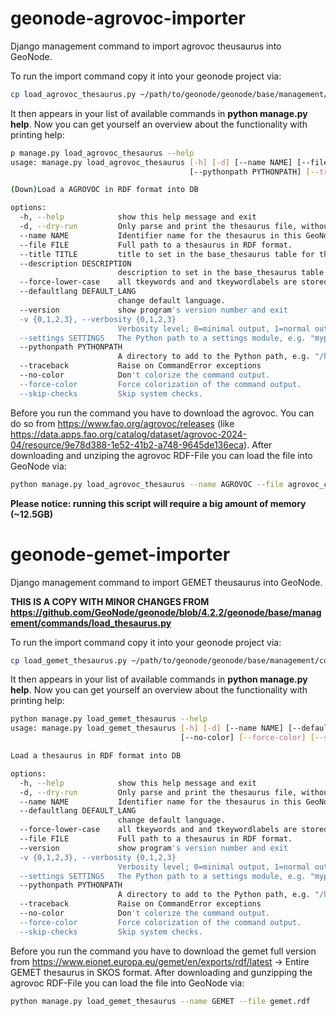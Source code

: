 # geonode-agrovoc-importer
Django management command to import agrovoc theusaurus into GeoNode.

To run the import command copy it into your geonode project via:
```bash
cp load_agrovoc_thesaurus.py ~/path/to/geonode/geonode/base/management/commands/load_agrovoc_thesaurus.py
```

It then appears in your list of available commands in **python manage.py help**. Now you can get yourself an overview about the functionality with printing help:

```bash
p manage.py load_agrovoc_thesaurus --help
usage: manage.py load_agrovoc_thesaurus [-h] [-d] [--name NAME] [--file FILE] [--title TITLE] [--description DESCRIPTION] [--force-lower-case] [--defaultlang DEFAULT_LANG] [--version] [-v {0,1,2,3}] [--settings SETTINGS]
                                        [--pythonpath PYTHONPATH] [--traceback] [--no-color] [--force-color] [--skip-checks]

(Down)Load a AGROVOC in RDF format into DB

options:
  -h, --help            show this help message and exit
  -d, --dry-run         Only parse and print the thesaurus file, without perform insertion in the DB.
  --name NAME           Identifier name for the thesaurus in this GeoNode instance.
  --file FILE           Full path to a thesaurus in RDF format.
  --title TITLE         title to set in the base_thesaurus table for the agrovoc thesaurus
  --description DESCRIPTION
                        description to set in the base_thesaurus table for the agrovoc thesaurus
  --force-lower-case    all tkeywords and and tkeywordlabels are stored in lower case ...
  --defaultlang DEFAULT_LANG
                        change default language.
  --version             show program's version number and exit
  -v {0,1,2,3}, --verbosity {0,1,2,3}
                        Verbosity level; 0=minimal output, 1=normal output, 2=verbose output, 3=very verbose output
  --settings SETTINGS   The Python path to a settings module, e.g. "myproject.settings.main". If this isn't provided, the DJANGO_SETTINGS_MODULE environment variable will be used.
  --pythonpath PYTHONPATH
                        A directory to add to the Python path, e.g. "/home/djangoprojects/myproject".
  --traceback           Raise on CommandError exceptions
  --no-color            Don't colorize the command output.
  --force-color         Force colorization of the command output.
  --skip-checks         Skip system checks.
```

 Before you run the command you have to download the agrovoc. You can do so from https://www.fao.org/agrovoc/releases (like https://data.apps.fao.org/catalog/dataset/agrovoc-2024-04/resource/9e78d388-1e52-41b2-a748-9645de136eca). After downloading and unziping the agrovoc RDF-File you can load the file into GeoNode via:

```bash
python manage.py load_agrovoc_thesaurus --name AGROVOC --file agrovoc_core.rdf
```

**Please notice: running this script will require a big amount of memory (~12.5GB)**

# geonode-gemet-importer
Django management command to import GEMET theusaurus into GeoNode.

**THIS IS A COPY WITH MINOR CHANGES FROM https://github.com/GeoNode/geonode/blob/4.2.2/geonode/base/management/commands/load_thesaurus.py**

To run the import command copy it into your geonode project via:
```bash
cp load_gemet_thesaurus.py ~/path/to/geonode/geonode/base/management/commands/load_gemet_thesaurus.py
```

It then appears in your list of available commands in **python manage.py help**. Now you can get yourself an overview about the functionality with printing help:

```bash
python manage.py load_gemet_thesaurus --help
usage: manage.py load_gemet_thesaurus [-h] [-d] [--name NAME] [--defaultlang DEFAULT_LANG] [--force-lower-case] [--file FILE] [--version] [-v {0,1,2,3}] [--settings SETTINGS] [--pythonpath PYTHONPATH] [--traceback]
                                      [--no-color] [--force-color] [--skip-checks]

Load a thesaurus in RDF format into DB

options:
  -h, --help            show this help message and exit
  -d, --dry-run         Only parse and print the thesaurus file, without perform insertion in the DB.
  --name NAME           Identifier name for the thesaurus in this GeoNode instance.
  --defaultlang DEFAULT_LANG
                        change default language.
  --force-lower-case    all tkeywords and and tkeywordlabels are stored in lower case ...
  --file FILE           Full path to a thesaurus in RDF format.
  --version             show program's version number and exit
  -v {0,1,2,3}, --verbosity {0,1,2,3}
                        Verbosity level; 0=minimal output, 1=normal output, 2=verbose output, 3=very verbose output
  --settings SETTINGS   The Python path to a settings module, e.g. "myproject.settings.main". If this isn't provided, the DJANGO_SETTINGS_MODULE environment variable will be used.
  --pythonpath PYTHONPATH
                        A directory to add to the Python path, e.g. "/home/djangoprojects/myproject".
  --traceback           Raise on CommandError exceptions
  --no-color            Don't colorize the command output.
  --force-color         Force colorization of the command output.
  --skip-checks         Skip system checks.
```

Before you run the command you have to download the gemet full version from https://www.eionet.europa.eu/gemet/en/exports/rdf/latest -> Entire GEMET thesaurus in SKOS format. After downloading and gunzipping the agrovoc RDF-File you can load the file into GeoNode via:

```bash
python manage.py load_gemet_thesaurus --name GEMET --file gemet.rdf
```
